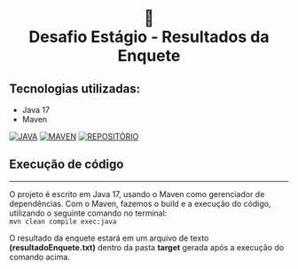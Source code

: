 <h1 align="center">
📄<br>Desafio Estágio - Resultados da Enquete
</h1>

## Tecnologias utilizadas:

- Java 17
- Maven

[![JAVA](https://img.shields.io/badge/download%20java%20-%23323330.svg?&style=for-the-badge&logo=cards%20estrelas&logoColor=black&color=FFB800)](https://www.oracle.com/java/technologies/javase/jdk17-archive-downloads.html)
[![MAVEN](https://img.shields.io/badge/download%20maven-%23323330.svg?&style=for-the-badge&logo=repositório&logoColor=black&color=8000FF)](https://maven.apache.org/download.cgi)
[![REPOSITÓRIO](https://img.shields.io/badge/github%20-%23323330.svg?&style=for-the-badge&logo=perfil&logoColor=black&color=F745B5)](https://github.com/gzanuto/desafio-estagio)


## Execução de código

---

O projeto é escrito em Java 17, usando o Maven como gerenciador de dependências.
Com o Maven, fazemos o build e a execução do código, utilizando o seguinte comando no terminal:
<br>```mvn clean compile exec:java```

O resultado da enquete estará em um arquivo de texto **(resultadoEnquete.txt)** dentro da pasta **target** gerada após a execução do comando acima.